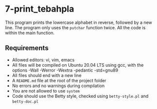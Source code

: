 # 7-print_tebahpla

This program prints the lowercase alphabet in reverse, followed by a new line. The program only uses the `putchar` function twice. All the code is within the main function.

## Requirements

- Allowed editors: vi, vim, emacs
- All files will be compiled on Ubuntu 20.04 LTS using gcc, with the options -Wall -Werror -Wextra -pedantic -std=gnu89
- All files should end with a new line
- A `README.md` file at the root of the project folder
- No errors and no warnings during compilation
- You are not allowed to use `system`
- Code should use the Betty style, checked using `betty-style.pl` and `betty-doc.pl`
